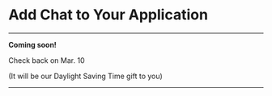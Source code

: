 # Add Chat to Your Application

--------------

 **Coming soon!**

 Check back on Mar. 10

 (It will be our Daylight Saving Time gift to you)

--------------